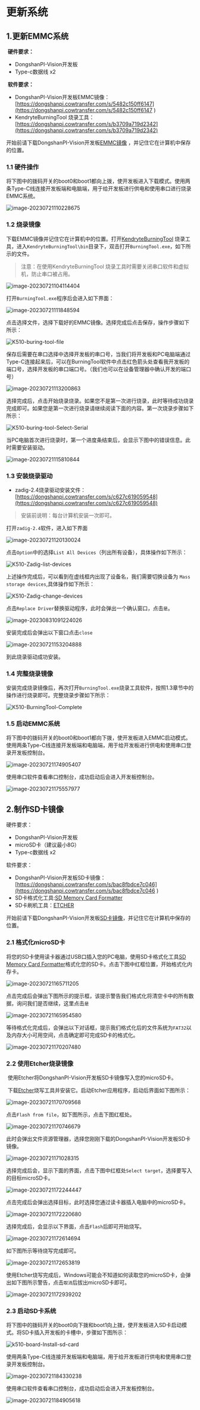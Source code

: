 # 更新系统

## 1.更新EMMC系统

​	**硬件要求：**

- DongshanPI-Vision开发板
- Type-c数据线 x2

​	**软件要求：**

- DongshanPI-Vision开发板EMMC镜像：[https://dongshanpi.cowtransfer.com/s/5482c150ff6147](https://dongshanpi.cowtransfer.com/s/5482c150ff6147 ) 
- KendryteBurningTool 烧录工具：[https://dongshanpi.cowtransfer.com/s/b3709a719d2342](https://dongshanpi.cowtransfer.com/s/b3709a719d2342)

开始前请下载DongshanPI-Vision开发板[EMMC镜像](https://dongshanpi.cowtransfer.com/s/5482c150ff6147 ) ，并记住它在计算机中保存的位置。

### 1.1 硬件操作

​	将下图中的拨码开关的boot0和boot1都向上拨，使开发板进入下载模式。使用两条Type-C线连接开发板端和电脑端，用于给开发板进行供电和使用串口进行烧录EMMC系统。

![image-20230721110228675](http://photos.100ask.net/canaan-docs/image-20230721110228675.png)

### 1.2 烧录镜像

下载EMMC镜像并记住它在计算机中的位置。打开[KendryteBurningTool](https://dongshanpi.cowtransfer.com/s/b3709a719d2342) 烧录工具，进入`KendryteBurningTool\bin`目录下，双击打开`BurningTool.exe`，如下所示的文件。

> 注意：在使用KendryteBurningTool 烧录工具时需要关闭串口软件和虚拟机，防止串口被占用。

![image-20230721104114404](http://photos.100ask.net/canaan-docs/image-20230721104114404.png)

打开`BurningTool.exe`程序后会进入如下界面：

![image-20230721111848594](http://photos.100ask.net/canaan-docs/image-20230721111848594.png)

点击选择文件，选择下载好的EMMC镜像。选择完成后点击保存，操作步骤如下所示：

![K510-buring-tool-file](http://photos.100ask.net/canaan-docs/K510-buring-tool-file.gif)

保存后需要在串口选择中选择开发板的串口号，当我们将开发板和PC电脑端通过Type-C连接起来后，可以在BurningTool软件中点击红色箭头处查看我开发板的端口号，选择开发板的串口端口号。（我们也可以在设备管理器中确认开发的端口号）

![image-20230721113200863](http://photos.100ask.net/canaan-docs/image-20230721113200863.png)

选择完成后，点击开始烧录烧录。如果您不是第一次进行烧录，此时等待成功烧录完成即可。如果您是第一次进行烧录请继续阅读下面的内容。第一次烧录步骤如下所示：

![K510-buring-tool-Select-Serial](http://photos.100ask.net/canaan-docs/K510-buring-tool-Select-Serial.gif)

当PC电脑首次进行烧录时，第一个进度条结束后，会显示下图中的错误信息。此时需要安装驱动。

![image-20230721115810844](http://photos.100ask.net/canaan-docs/image-20230721115810844.png)

### 1.3 安装烧录驱动

- zadig-2.4烧录驱动安装文件：[https://dongshanpi.cowtransfer.com/s/c627c619059548](https://dongshanpi.cowtransfer.com/s/c627c619059548)

> 安装前说明：每台计算机安装一次即可。

打开`zadig-2.4`软件，进入如下界面

![image-20230721120130024](http://photos.100ask.net/canaan-docs/image-20230721120130024.png)

点击`Option`中的选择`List All Devices`（列出所有设备），具体操作如下所示：

![K510-Zadig-list-devices](http://photos.100ask.net/canaan-docs/K510-Zadig-list-devices.gif)

上述操作完成后，可以看到在虚线框内出现了设备名，我们需要切换设备为 `Mass storage devices`,具体操作如下所示：

![K510-Zadig-change-devices](http://photos.100ask.net/canaan-docs/K510-Zadig-change-devices.gif)

点击`Replace Driver`替换驱动程序，此时会弹出一个确认窗口，点击`是`。

![image-20230831091224026](http://photos.100ask.net/canaan-docs/image-20230831091224026.png)

安装完成后会弹出以下窗口点击`close`

![image-20230721153204888](http://photos.100ask.net/canaan-docs/image-20230721153204888.png)

到此烧录驱动成功安装。

### 1.4 完整烧录镜像

​	安装完成烧录镜像后，再次打开`BurningTool.exe`烧录工具软件，按照1.3章节中的操作进行烧录即可。完整烧录步骤如下所示：

![K510-BurningTool-Complete](http://photos.100ask.net/canaan-docs/K510-BurningTool-Complete.gif)

### 1.5 启动EMMC系统

​		将下图中的拨码开关的boot0和boot1都向下拨，使开发板进入EMMC启动模式。使用两条Type-C线连接开发板端和电脑端，用于给开发板进行供电和使用串口登录开发板控制台。

![image-20230721174905407](http://photos.100ask.net/canaan-docs/image-20230721174905407.png)

使用串口软件查看串口控制台，成功启动后会进入开发板控制台。

![image-20230721175557977](http://photos.100ask.net/canaan-docs/image-20230721175557977.png)

## 2.制作SD卡镜像

硬件要求：

- DongshanPI-Vision开发板
- microSD卡（建议最小8G）
- Type-c数据线 x2

软件要求：

- DongshanPI-Vision开发板SD卡镜像：[https://dongshanpi.cowtransfer.com/s/bac8fbdce7c046](https://dongshanpi.cowtransfer.com/s/bac8fbdce7c046 ) 
- SD卡格式化工具:[SD Memory Card Formatter](https://www.sdcard.org/downloads/formatter_4/eula_windows/)
- SD卡刷机工具：[ETCHER](https://www.balena.io/etcher)

开始前请下载DongshanPI-Vision开发板[SD卡镜像](https://dongshanpi.cowtransfer.com/s/bac8fbdce7c046)，并记住它在计算机中保存的位置。

### 2.1 格式化microSD卡

将您的SD卡使用读卡器通过USB口插入您的PC电脑，使用SD卡格式化工具[SD Memory Card Formatter](https://www.sdcard.org/downloads/formatter_4/eula_windows/)格式化您的SD卡。点击下图中红框位置，开始格式化内存卡。

![image-20230721165711205](http://photos.100ask.net/canaan-docs/image-20230721165711205.png)

点击完成后会弹出下图所示的提示框，该提示警告我们格式化将清空卡中的所有数据，询问我们是否继续，这里点击`是`

![image-20230721165954580](http://photos.100ask.net/canaan-docs/image-20230721165954580.png)

等待格式化完成后，会弹出以下对话框，提示我们格式化后的文件系统为`FAT32`以及内存大小可用空间，点击确定即可完成SD卡的格式化。

![image-20230721170207480](http://photos.100ask.net/canaan-docs/image-20230721170207480.png)

### 2.2 使用Etcher烧录镜像

​	使用Etcher将DongshanPI-Vision开发板SD卡镜像写入您的microSD卡。

​	下载[Etcher](https://www.balena.io/etcher)烧写工具并安装它。启动Etcher应用程序，启动后界面如下图所示：

![image-20230721170709568](http://photos.100ask.net/canaan-docs/image-20230721170709568.png)

点击`Flash from file`，如下图所示，点击下图红框处。

![image-20230721170746679](http://photos.100ask.net/canaan-docs/image-20230721170746679.png)

此时会弹出文件资源管理器，选择您刚刚下载的DongshanPI-Vision开发板SD卡镜像。

![image-20230721171028315](http://photos.100ask.net/canaan-docs/image-20230721171028315.png)

选择完成后会，显示下面的界面，点击下图中红框处`Select target`，选择要写入的目标microSD卡。

![image-20230721172244447](http://photos.100ask.net/canaan-docs/image-20230721172244447.png)

点击完成后会弹出选择目标，此时选择您通过读卡器插入电脑中的microSD卡。

![image-20230721172220680](http://photos.100ask.net/canaan-docs/image-20230721172220680.png)

选择完成后，会显示以下界面，点击`Flash`后即可开始烧写。

![image-20230721172614694](http://photos.100ask.net/canaan-docs/image-20230721172614694.png)

如下图所示等待烧写完成即可。

![image-20230721172653819](http://photos.100ask.net/canaan-docs/image-20230721172653819.png)

使用Etcher烧写完成后，Windows可能会不知道如何读取您的microSD卡，会弹出如下图所示警告，点击`取消`后拔出microSD卡即可。

![image-20230721172939202](http://photos.100ask.net/canaan-docs/image-20230721172939202.png)

### 2.3 启动SD卡系统

​		将下图中的拨码开关的boot0向下拨和boot1向上拨，使开发板进入SD卡启动模式。将SD卡插入开发板的卡槽中，步骤如下图所示：

![k510-board-Install-sd-card](http://photos.100ask.net/canaan-docs/k510-board-Install-sd-card.png)

使用两条Type-C线连接开发板端和电脑端，用于给开发板进行供电和使用串口登录开发板控制台。

![image-20230721184330238](http://photos.100ask.net/canaan-docs/image-20230721184330238.png)

使用串口软件查看串口控制台，成功启动后会进入开发板控制台。

![image-20230721184905618](http://photos.100ask.net/canaan-docs/image-20230721184905618.png)

